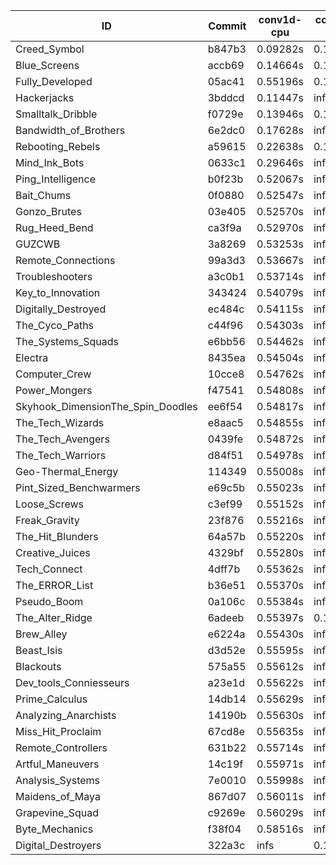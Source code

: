 |ID|Commit|conv1d-cpu|conv1d-gpu|DWSPConv2D-gpu|gemm-gpu|avg|
|-|-|-|-|-|-|-|
|Creed_Symbol|b847b3|0.09282s|0.13651s|3.26989s|2.02801s|1.38181s|
|Blue_Screens|accb69|0.14664s|0.13271s|3.26373s|2.13705s|1.42003s|
|Fully_Developed|05ac41|0.55196s|0.15988s|3.34827s|2.33719s|1.59933s|
|Hackerjacks|3bddcd|0.11447s|infs|infs|4.68985s|infs|
|Smalltalk_Dribble|f0729e|0.13946s|0.12433s|infs|2.11092s|infs|
|Bandwidth_of_Brothers|6e2dc0|0.17628s|infs|infs|2.26783s|infs|
|Rebooting_Rebels|a59615|0.22638s|0.12418s|infs|2.08942s|infs|
|Mind_Ink_Bots|0633c1|0.29646s|infs|infs|4.71752s|infs|
|Ping_Intelligence|b0f23b|0.52067s|infs|infs|4.69960s|infs|
|Bait_Chums|0f0880|0.52547s|infs|infs|4.67970s|infs|
|Gonzo_Brutes|03e405|0.52570s|infs|infs|4.69424s|infs|
|Rug_Heed_Bend|ca3f9a|0.52970s|infs|infs|4.70495s|infs|
|GUZCWB|3a8269|0.53253s|infs|infs|4.71723s|infs|
|Remote_Connections|99a3d3|0.53667s|infs|infs|4.70276s|infs|
|Troubleshooters|a3c0b1|0.53714s|infs|infs|4.68308s|infs|
|Key_to_Innovation|343424|0.54079s|infs|infs|4.69292s|infs|
|Digitally_Destroyed|ec484c|0.54115s|infs|infs|4.71601s|infs|
|The_Cyco_Paths|c44f96|0.54303s|infs|infs|4.81199s|infs|
|The_Systems_Squads|e6bb56|0.54462s|infs|infs|4.69809s|infs|
|Electra|8435ea|0.54504s|infs|infs|4.68032s|infs|
|Computer_Crew|10cce8|0.54762s|infs|infs|4.68848s|infs|
|Power_Mongers|f47541|0.54808s|infs|infs|4.70854s|infs|
|Skyhook_DimensionThe_Spin_Doodles|ee6f54|0.54817s|infs|infs|4.70040s|infs|
|The_Tech_Wizards|e8aac5|0.54855s|infs|infs|4.69247s|infs|
|The_Tech_Avengers|0439fe|0.54872s|infs|infs|4.67883s|infs|
|The_Tech_Warriors|d84f51|0.54978s|infs|infs|4.68506s|infs|
|Geo-Thermal_Energy|114349|0.55008s|infs|infs|4.69287s|infs|
|Pint_Sized_Benchwarmers|e69c5b|0.55023s|infs|infs|4.70213s|infs|
|Loose_Screws|c3ef99|0.55152s|infs|infs|4.68569s|infs|
|Freak_Gravity|23f876|0.55216s|infs|infs|4.70224s|infs|
|The_Hit_Blunders|64a57b|0.55220s|infs|infs|4.70127s|infs|
|Creative_Juices|4329bf|0.55280s|infs|infs|4.70763s|infs|
|Tech_Connect|4dff7b|0.55362s|infs|infs|4.71441s|infs|
|The_ERROR_List|b36e51|0.55370s|infs|infs|4.69048s|infs|
|Pseudo_Boom|0a106c|0.55384s|infs|infs|4.70072s|infs|
|The_Alter_Ridge|6adeeb|0.55397s|0.16492s|infs|4.62143s|infs|
|Brew_Alley|e6224a|0.55430s|infs|infs|4.68872s|infs|
|Beast_Isis|d3d52e|0.55595s|infs|infs|4.67541s|infs|
|Blackouts|575a55|0.55612s|infs|infs|4.68281s|infs|
|Dev_tools_Conniesseurs|a23e1d|0.55622s|infs|infs|4.72453s|infs|
|Prime_Calculus|14db14|0.55629s|infs|infs|4.67726s|infs|
|Analyzing_Anarchists|14190b|0.55630s|infs|infs|4.71772s|infs|
|Miss_Hit_Proclaim|67cd8e|0.55635s|infs|infs|4.68691s|infs|
|Remote_Controllers|631b22|0.55714s|infs|infs|4.68816s|infs|
|Artful_Maneuvers|14c19f|0.55971s|infs|infs|4.74727s|infs|
|Analysis_Systems|7e0010|0.55998s|infs|infs|4.69035s|infs|
|Maidens_of_Maya|867d07|0.56011s|infs|infs|4.68910s|infs|
|Grapevine_Squad|c9269e|0.56029s|infs|infs|4.70273s|infs|
|Byte_Mechanics|f38f04|0.58516s|infs|infs|4.68921s|infs|
|Digital_Destroyers|322a3c|infs|0.14205s|3.26313s|2.13734s|infs|
